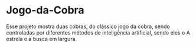 # Jogo-da-Cobra

Esse projeto mostra duas cobras, do clássico jogo da cobra, sendo controladas por diferentes métodos de inteligência artificial, sendo eles o A estrela e a busca em largura.
